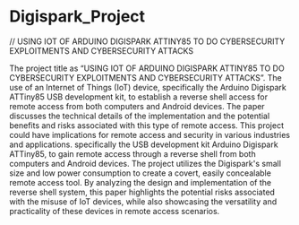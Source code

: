 # Digispark_Project

// USING IOT OF ARDUINO DIGISPARK ATTINY85 TO DO CYBERSECURITY EXPLOITMENTS AND CYBERSECURITY ATTACKS

The project title as “USING IOT OF ARDUINO DIGISPARK ATTINY85 TO DO
CYBERSECURITY EXPLOITMENTS AND CYBERSECURITY ATTACKS”. The use of
an Internet of Things (IoT) device, specifically the Arduino Digispark ATTiny85 USB
development kit, to establish a reverse shell access for remote access from both computers and
Android devices. The paper discusses the technical details of the implementation and the
potential benefits and risks associated with this type of remote access. This project could have
implications for remote access and security in various industries and applications. specifically
the USB development kit Arduino Digispark ATTiny85, to gain remote access through a
reverse shell from both computers and Android devices. The project utilizes the Digispark's
small size and low power consumption to create a covert, easily concealable remote access
tool. By analyzing the design and implementation of the reverse shell system, this paper
highlights the potential risks associated with the misuse of IoT devices, while also showcasing
the versatility and practicality of these devices in remote access scenarios.
